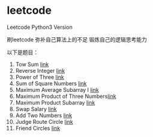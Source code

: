 # leetcode
Leetcode Python3 Version 

刷leetcode 弥补自己算法上的不足
锻炼自己的逻辑思考能力


以下是题目：


1. Tow Sum [link](https://leetcode.com/problems/two-sum/description/) 
2. Reverse Integer [link](https://leetcode.com/problems/reverse-integer/description/)
3. Power of Three [link](https://leetcode.com/problems/power-of-three/description/)
4. Sum of Square Numbers [link](https://leetcode.com/problems/sum-of-square-numbers/description/)
5. Maximum Average Subarray I [link](https://leetcode.com/problems/maximum-average-subarray-i/description/)
6. Maximum Product of Three Numbers[link](https://leetcode.com/problems/maximum-product-of-three-numbers/description/)
7. Maximum Product Subarray [link](https://leetcode.com/problems/maximum-product-subarray/description/)
8. Swap Salary [link](https://leetcode.com/problems/swap-salary/description/)
9. Add Two Numbers [link](https://leetcode.com/problems/add-two-numbers/description/)
10. Judge Route Circle [link](https://leetcode.com/problems/judge-route-circle/description/)
11. Friend Circles [link](https://leetcode.com/problems/friend-circles/discuss/)